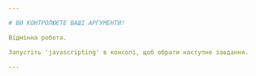 ```yaml
---

# ВИ КОНТРОЛЮЄТЕ ВАШІ АРГУМЕНТИ!

Відмінна робота.

Запустіть 'javascripting' в консолі, щоб обрати наступне завдання.

---
```


